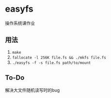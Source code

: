 # easyfs
操作系统课作业

## 用法
1. `make`
2. `fallocate -l 256K file.fs && ./mkfs file.fs`
3. `./easyfs -f -s file.fs path/to/mount`

## To-Do
解决大文件随机读写时的bug
